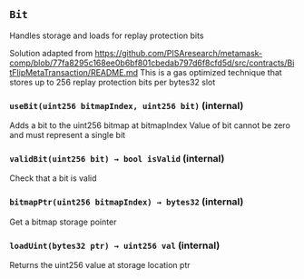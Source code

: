 ## `Bit`

Handles storage and loads for replay protection bits


Solution adapted from https://github.com/PISAresearch/metamask-comp/blob/77fa8295c168ee0b6bf801cbedab797d6f8cfd5d/src/contracts/BitFlipMetaTransaction/README.md
This is a gas optimized technique that stores up to 256 replay protection bits per bytes32 slot


### `useBit(uint256 bitmapIndex, uint256 bit)` (internal)



Adds a bit to the uint256 bitmap at bitmapIndex
Value of bit cannot be zero and must represent a single bit


### `validBit(uint256 bit) → bool isValid` (internal)



Check that a bit is valid


### `bitmapPtr(uint256 bitmapIndex) → bytes32` (internal)



Get a bitmap storage pointer


### `loadUint(bytes32 ptr) → uint256 val` (internal)



Returns the uint256 value at storage location ptr



